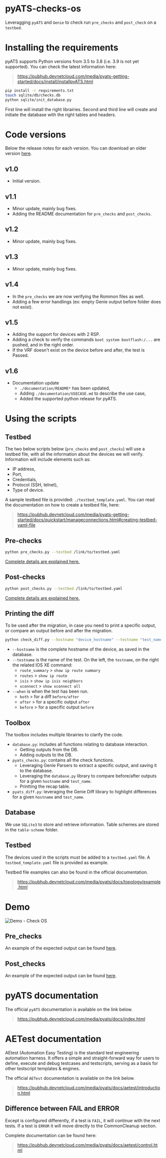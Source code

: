 # pyATS-checks-os
Leveragging `pyATS` and `Genie` to check run `pre_checks` and `post_check` on a `testbed`.

# Installing the requirements
pyATS supports Python versions from 3.5 to 3.8 (i.e. 3.9 is not yet supported). You can check the latest information here:

> https://pubhub.devnetcloud.com/media/pyats-getting-started/docs/install/installpyATS.html

```bash
pip install -r requirements.txt
touch sqlite/db/checks.db
python sqlite/init_database.py
```

First line will install the right librairies.
Second and third line will create and initiate the database with the right tables and headers.

# Code versions

Below the release notes for each version. You can download an older version [here](https://github.com/AntoineOrsoni/pyats-check-os/tags).

## v1.0

* Initial version.

## v1.1

* Minor update, mainly bug fixes.
* Adding the README documentation for `pre_checks` and `post_checks`.

## v1.2

* Minor update, mainly bug fixes.

## v1.3

* Minor update, mainly bug fixes.

## v1.4

* In the `pre_checks` we are now verifying the Rommon files as well.
* Adding a few error handlings (ex: empty Genie output before folder does not exist).

## v1.5

* Adding the support for devices with 2 RSP.
* Adding a check to verify the commands `boot system bootflash:/...` are pushed, and in the right order. 
* If the VRF doesn't exist on the device before and after, the test is Passed.

## v1.6

* Documentation update
    * `./documentation/README*` has been updated,
    * Adding `./documentation/USECASE.md` to describe the use case,
    * Added the supported python release for pyATS.

# Using the scripts
## Testbed

The two below scripts below (`pre_checks` and `post_checks`) will use a testbed file, with all the information about the devices we will verify. Information will include elements such as:
* IP address,
* Port,
* Credentials,
* Protocol (SSH, telnet),
* Type of device.

A sample testbed file is provided: `./testbed_template.yaml`. You can read the documentation on how to create a testbed file, here: 

> https://pubhub.devnetcloud.com/media/pyats-getting-started/docs/quickstart/manageconnections.html#creating-testbed-yaml-file

## Pre-checks
```bash
python pre_checks.py --testbed /link/to/testbed.yaml
```
[Complete details are explained here.](documentation/README_pre_checks.md)

## Post-checks
```bash
python post_checks.py --testbed /link/to/testbed.yaml
```
[Complete details are explained here.](documentation/README_post_checks.md)

## Printing the diff

To be used after the migration, in case you need to print a specific output, or compare an output before and after the migration.

```bash
python check_diff.py --hostname "device_hostname" --testname "test_name" --when "when_tested"
```
* `--hostname` is the complete hostname of the device, as saved in the database.
* `--testname` is the name of the test. On the left, the `testname`, on the right the related IOS XE command:
    - `route_summary` > `show ip route summary`
    - `routes`        > `show ip route`
    - `isis`          > `show ip isis neighbors`
    - `xconnect`      > `show xconnect all`
* `--when` is when the test has been run.
    - `both`      > for a diff `before/after`
    - `after`     > for a specific output `after`
    - `before`    > for a specific output `before`

## Toolbox
The toolbox includes multiple librairies to clarify the code.
* `database.py`: includes all functions relating to database interaction. 
    * Getting outputs from the DB.
    * Adding outputs to the DB.
* `pyats_checks.py`: contains all the check functions.
    * Leveraging Genie Parsers to extract a specific output, and saving it to the database.
    * Leveraging the `database.py` library to compare before/after outputs for a given `hostname` and `test_name`.
    * Printting the recap table.
* `pyats_diff.py`: leveraging the Genie Diff library to highlight differences for a given `hostname` and `test_name`.

## Database

We use `SQLite3` to store and retrieve information. Table schemes are stored in the `table-scheme` folder.

## Testbed

The devices used in the scripts must be added to a `testbed.yaml` file. A `testbed_template.yaml` file is provided as example.

Testbed file examples can also be found in the official documentation.

> https://pubhub.devnetcloud.com/media/pyats/docs/topology/example.html

# Demo
![Demo - Check OS](demo/demo_check_os.gif)

## Pre_checks

An example of the expected output can be found [here](./documentation/output_example_pre_checks.md).

## Post_checks

An example of the expected output can be found [here](./documentation/output_example_post_checks.md).


# pyATS documentation

The official `pyATS` documentation is available on the link below.
> https://pubhub.devnetcloud.com/media/pyats/docs/index.html

# AETest documentation

AEtest (Automation Easy Testing) is the standard test engineering automation harness. It offers a simple and straight-forward way for users to define, execute and debug testcases and testscripts, serving as a basis for other testscript templates & engines.

The official `AETest` documentation is available on the link below.

> https://pubhub.devnetcloud.com/media/pyats/docs/aetest/introduction.html

## Difference between FAIL and ERROR

Except is configured differently, if a test is `FAIL`, it will continue with the next tests. If a test is `ERROR` it will move directly to the CommonCleanup section.

Complete documentation can be found here:

> https://pubhub.devnetcloud.com/media/pyats/docs/aetest/control.html